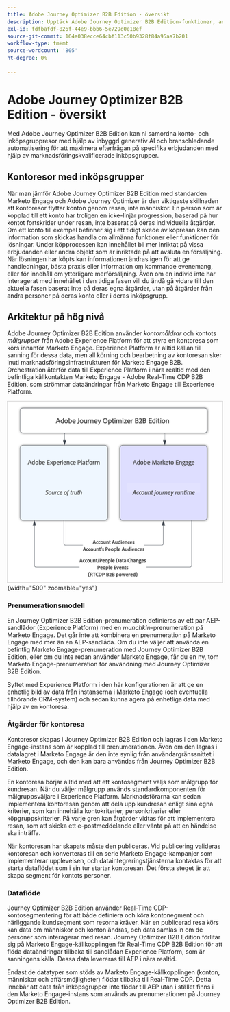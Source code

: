 ```yaml
---
title: Adobe Journey Optimizer B2B Edition - översikt
description: Upptäck Adobe Journey Optimizer B2B Edition-funktioner, användningsfall och arkitekturer.
exl-id: fdfbafdf-826f-44e9-bbb6-5e729d0e18ef
source-git-commit: 164a038ecce64cbf113c50b9328f84a95aa7b201
workflow-type: tm+mt
source-wordcount: '805'
ht-degree: 0%

---
```


# Adobe Journey Optimizer B2B Edition - översikt

Med Adobe Journey Optimizer B2B Edition kan ni samordna konto- och inköpsgruppresor med hjälp av inbyggd generativ AI och branschledande automatisering för att maximera efterfrågan på specifika erbjudanden med hjälp av marknadsföringskvalificerade inköpsgrupper.

## Kontoresor med inköpsgrupper

När man jämför Adobe Journey Optimizer B2B Edition med standarden Marketo Engage och Adobe Journey Optimizer är den viktigaste skillnaden att kontoresor flyttar konton genom resan, inte människor. En person som är kopplad till ett konto har troligen en icke-linjär progression, baserad på hur kontot fortskrider under resan, inte baserat på deras individuella åtgärder. Om ett konto till exempel befinner sig i ett tidigt skede av köpresan kan den information som skickas handla om allmänna funktioner eller funktioner för lösningar. Under köpprocessen kan innehållet bli mer inriktat på vissa erbjudanden eller andra objekt som är inriktade på att avsluta en försäljning. När lösningen har köpts kan informationen ändras igen för att ge handledningar, bästa praxis eller information om kommande evenemang, eller för innehåll om ytterligare merförsäljning. Även om en individ inte har interagerat med innehållet i den tidiga fasen vill du ändå gå vidare till den aktuella fasen baserat inte på deras egna åtgärder, utan på åtgärder från andra personer på deras konto eller i deras inköpsgrupp.

## Arkitektur på hög nivå

Adobe Journey Optimizer B2B Edition använder _kontomåldrar_ och kontots _målgrupper_ från Adobe Experience Platform för att styra en kontoresa som körs innanför Marketo Engage. Experience Platform är alltid källan till sanning för dessa data, men all körning och bearbetning av kontoresan sker inuti marknadsföringsinfrastrukturen för Marketo Engage B2B. Orchestration återför data till Experience Platform i nära realtid med den befintliga källkontakten Marketo Engage - Adobe Real-Time CDP B2B Edition, som strömmar dataändringar från Marketo Engage till Experience Platform.

![Dataarkitektur på hög nivå](./assets/high-level-data-architecture.png){width="500" zoomable="yes"}

### Prenumerationsmodell

En Journey Optimizer B2B Edition-prenumeration definieras av ett par AEP-sandlådor (Experience Platform) med en _munchkin_-prenumeration på Marketo Engage. Det går inte att kombinera en prenumeration på Marketo Engage med mer än en AEP-sandlåda. Om du inte väljer att använda en befintlig Marketo Engage-prenumeration med Journey Optimizer B2B Edition, eller om du inte redan använder Marketo Engage, får du en ny, tom Marketo Engage-prenumeration för användning med Journey Optimizer B2B Edition.

Syftet med Experience Platform i den här konfigurationen är att ge en enhetlig bild av data från instanserna i Marketo Engage (och eventuella tillhörande CRM-system) och sedan kunna agera på enhetliga data med hjälp av en kontoresa.

### Åtgärder för kontoresa

Kontoresor skapas i Journey Optimizer B2B Edition och lagras i den Marketo Engage-instans som är kopplad till prenumerationen. Även om den lagras i datalagret i Marketo Engage är den inte synlig från användargränssnittet i Marketo Engage, och den kan bara användas från Journey Optimizer B2B Edition.

En kontoresa börjar alltid med att ett kontosegment väljs som målgrupp för kundresan. När du väljer målgrupp används standardkomponenten för målgruppsväljare i Experience Platform. Marknadsförarna kan sedan implementera kontoresan genom att dela upp kundresan enligt sina egna kriterier, som kan innehålla kontokriterier, personkriterier eller köpgruppskriterier. På varje gren kan åtgärder vidtas för att implementera resan, som att skicka ett e-postmeddelande eller vänta på att en händelse ska inträffa.

När kontoresan har skapats måste den publiceras. Vid publicering valideras kontoresan och konverteras till en serie Marketo Engage-kampanjer som implementerar upplevelsen, och dataintegreringstjänsterna kontaktas för att starta dataflödet som i sin tur startar kontoresan. Det första steget är att skapa segment för kontots personer.

### Dataflöde

Journey Optimizer B2B Edition använder Real-Time CDP-kontosegmentering för att både definiera och köra kontonegment och närliggande kundsegment som resorna kräver. När en publicerad resa körs kan data om människor och konton ändras, och data samlas in om de personer som interagerar med resan. Journey Optimizer B2B Edition förlitar sig på Marketo Engage-källkopplingen för Real-Time CDP B2B Edition för att flöda dataändringar tillbaka till sandlådan Experience Platform, som är sanningens källa.  Dessa data levereras till AEP i nära realtid.

Endast de datatyper som stöds av Marketo Engage-källkopplingen (konton, människor och affärsmöjligheter) flödar tillbaka till Real-Time CDP. Detta innebär att data från inköpsgrupper inte flödar till AEP utan i stället finns i den Marketo Engage-instans som används av prenumerationen på Journey Optimizer B2B Edition.
